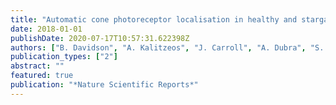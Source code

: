 ```yaml
---
title: "Automatic cone photoreceptor localisation in healthy and stargardt afflicted retinas using Deep Learning"
date: 2018-01-01
publishDate: 2020-07-17T10:57:31.622398Z
authors: ["B. Davidson", "A. Kalitzeos", "J. Carroll", "A. Dubra", "S. Ourselin", "M. Michaelides", "C. Bergeles"]
publication_types: ["2"]
abstract: ""
featured: true
publication: "*Nature Scientific Reports*"
---
```

